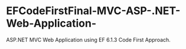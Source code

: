# EFCodeFirstFinal-MVC-ASP-.NET-Web-Application-

ASP.NET MVC Web Application using EF 6.1.3 Code First Approach.
